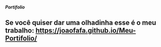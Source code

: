 ##### Portifolio

## Se você quiser dar uma olhadinha esse é o meu trabalho: https://joaofafa.github.io/Meu-Portifolio/
